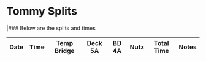 # Tommy Splits 



|### Below are the splits and times

Date|Time|Temp Bridge|Deck 5A|BD 4A|Nutz|Total Time|Notes|
|---|---|---|---|---|---|---|---|